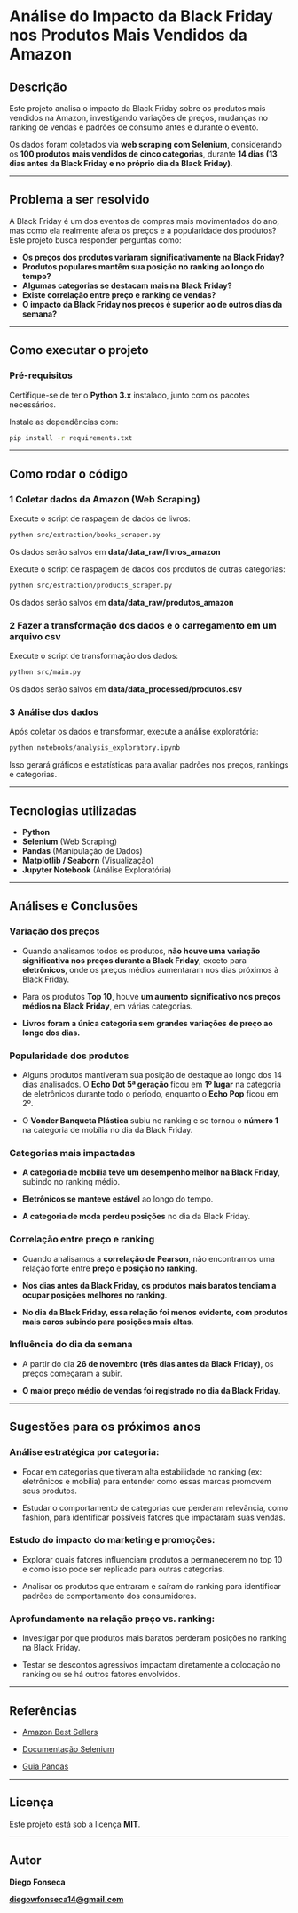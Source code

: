 # Análise do Impacto da Black Friday nos Produtos Mais Vendidos da Amazon 

## Descrição  
Este projeto analisa o impacto da Black Friday sobre os produtos mais vendidos na Amazon, investigando variações de preços, mudanças no ranking de vendas e padrões de consumo antes e durante o evento.  

Os dados foram coletados via **web scraping com Selenium**, considerando os **100 produtos mais vendidos de cinco categorias**, durante **14 dias (13 dias antes da Black Friday e no próprio dia da Black Friday)**.  

---

## Problema a ser resolvido  
A Black Friday é um dos eventos de compras mais movimentados do ano, mas como ela realmente afeta os preços e a popularidade dos produtos? Este projeto busca responder perguntas como:  


- **Os preços dos produtos variaram significativamente na Black Friday?**
- **Produtos populares mantêm sua posição no ranking ao longo do tempo?**
- **Algumas categorias se destacam mais na Black Friday?**
- **Existe correlação entre preço e ranking de vendas?**
- **O impacto da Black Friday nos preços é superior ao de outros dias da semana?**

---



## Como executar o projeto 

### **Pré-requisitos**  
Certifique-se de ter o **Python 3.x** instalado, junto com os pacotes necessários.  

Instale as dependências com:  

```bash
pip install -r requirements.txt
```

---

## Como rodar o código

### 1 Coletar dados da Amazon (Web Scraping)
Execute o script de raspagem de dados de livros:

```bash
python src/extraction/books_scraper.py
```

Os dados serão salvos em  **data/data_raw/livros_amazon**

Execute o script de raspagem de dados dos produtos de outras categorias:

```bash
python src/estraction/products_scraper.py
```

Os dados serão salvos em  **data/data_raw/produtos_amazon**


### 2 Fazer a transformação dos dados e o carregamento em um arquivo csv
Execute o script de transformação dos dados:

```bash
python src/main.py
```

Os dados serão salvos em  **data/data_processed/produtos.csv**


### 3 Análise dos dados
Após coletar os dados e transformar, execute a análise exploratória:

```bash
python notebooks/analysis_exploratory.ipynb
```

Isso gerará gráficos e estatísticas para avaliar padrões nos preços, rankings e categorias.

---

## Tecnologias utilizadas

- **Python**
- **Selenium** (Web Scraping)
- **Pandas** (Manipulação de Dados)
- **Matplotlib / Seaborn** (Visualização)
- **Jupyter Notebook** (Análise Exploratória)

---

## Análises e Conclusões

### Variação dos preços

- Quando analisamos todos os produtos, **não houve uma variação significativa nos preços durante a Black Friday**, exceto para **eletrônicos**, onde os preços médios aumentaram nos dias próximos à Black Friday.

- Para os produtos **Top 10**, houve **um aumento significativo nos preços médios na Black Friday**, em várias categorias.

- **Livros foram a única categoria sem grandes variações de preço ao longo dos dias.**


### Popularidade dos produtos

- Alguns produtos mantiveram sua posição de destaque ao longo dos 14 dias analisados. O **Echo Dot 5ª geração** ficou em **1º lugar** na categoria de eletrônicos durante todo o período, enquanto o **Echo Pop** ficou em 2º.

- O **Vonder Banqueta Plástica** subiu no ranking e se tornou o **número 1** na categoria de mobília no dia da Black Friday.


### Categorias mais impactadas

- **A categoria de mobília teve um desempenho melhor na Black Friday**, subindo no ranking médio.

- **Eletrônicos se manteve estável** ao longo do tempo.

- **A categoria de moda perdeu posições** no dia da Black Friday.


### Correlação entre preço e ranking

- Quando analisamos a **correlação de Pearson**, não encontramos uma relação forte entre **preço** e **posição no ranking**.

- **Nos dias antes da Black Friday, os produtos mais baratos tendiam a ocupar posições melhores no ranking**.

- **No dia da Black Friday, essa relação foi menos evidente, com produtos mais caros subindo para posições mais altas**.


### Influência do dia da semana

- A partir do dia **26 de novembro (três dias antes da Black Friday)**, os preços começaram a subir.

- **O maior preço médio de vendas foi registrado no dia da Black Friday**.

---

## Sugestões para os próximos anos

### Análise estratégica por categoria:
- Focar em categorias que tiveram alta estabilidade no ranking (ex: eletrônicos e mobília) para entender como essas marcas promovem seus produtos.

- Estudar o comportamento de categorias que perderam relevância, como fashion, para identificar possíveis fatores que impactaram suas vendas.

### Estudo do impacto do marketing e promoções:
- Explorar quais fatores influenciam produtos a permanecerem no top 10 e como isso pode ser replicado para outras categorias.

- Analisar os produtos que entraram e saíram do ranking para identificar padrões de comportamento dos consumidores.

### Aprofundamento na relação preço vs. ranking:
- Investigar por que produtos mais baratos perderam posições no ranking na Black Friday.

- Testar se descontos agressivos impactam diretamente a colocação no ranking ou se há outros fatores envolvidos.

---

## Referências

- [Amazon Best Sellers](https://www.amazon.com.br/gp/bestsellers/?ref_=nav_cs_bestsellers)

- [Documentação Selenium](https://selenium-python.readthedocs.io/)

- [Guia Pandas](https://pandas.pydata.org/docs/)

---

## Licença

Este projeto está sob a licença **MIT**.

---

## Autor

 **Diego Fonseca**

 **diegowfonseca14@gmail.com**